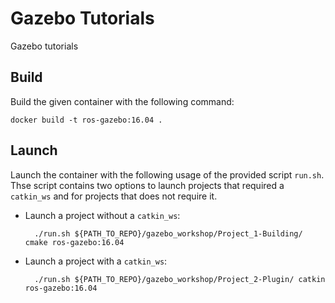 # Gazebo Tutorials
Gazebo tutorials

## Build
Build the given container with the following command:

  ```
  docker build -t ros-gazebo:16.04 .
  ```

## Launch
Launch the container with the following usage of the provided script `run.sh`. Thse script contains two options to launch projects that required a `catkin_ws` and for projects that does not require it.

- Launch a project without a `catkin_ws`:
  ```
    ./run.sh ${PATH_TO_REPO}/gazebo_workshop/Project_1-Building/ cmake ros-gazebo:16.04
  ```

- Launch a project with a `catkin_ws`:
  ```
    ./run.sh ${PATH_TO_REPO}/gazebo_workshop/Project_2-Plugin/ catkin ros-gazebo:16.04
  ```
